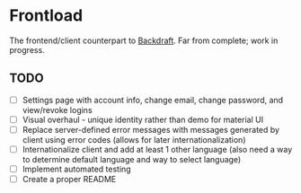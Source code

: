 # Frontload

The frontend/client counterpart to [Backdraft](https://github.com/ImranR98/Backdraft). Far from complete; work in progress.

## TODO
- [ ] Settings page with account info, change email, change password, and view/revoke logins
- [ ] Visual overhaul - unique identity rather than demo for material UI
- [ ] Replace server-defined error messages with messages generated by client using error codes (allows for later internationalization)
- [ ] Internationalize client and add at least 1 other language (also need a way to determine default language and way to select language)
- [ ] Implement automated testing
- [ ] Create a proper README